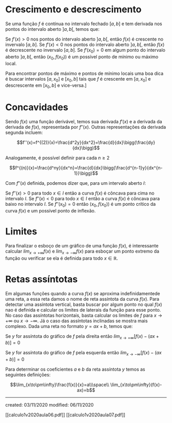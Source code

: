 # Crescimento e descrescimento
Se uma função $f$ é contínua no intervalo fechado $[a,b]$ e tem derivada nos pontos do intervalo aberto $]a,b[$, temos que:

Se $f'(x)>0$ nos pontos do intervalo aberto $]a,b[$, então $f(x)$ é crescente no invervalo $[a,b]$.
Se $f'(x)<0$ nos pontos do intervalo aberto $]a,b[$, então $f(x)$ é decrescente no invervalo $[a,b]$.
Se $f'(x_0)=0$ em algum ponto do intervalo aberto $]a,b[$, então $(x_0,f(x_0))$ é um possível ponto de mínimo ou máximo local.

Para encontrar pontos de máximo e pontos de mínimo locais uma boa dica é buscar intervalos $[a,x_0]$ e $[x_0,b]$ tais que $f$ é crescente em $[a,x_0]$ e descrescente em $[x_0,b]$ e vice-versa.]

# Concavidades
Sendo $f(x)$ uma função derivável, temos sua derivada $f'(x)$ e a derivada da derivada de $f(x)$, representada por $f''(x)$. Outras representações da derivada segunda incluem:

$$f''(x)=f^{(2)}(x)=\frac{d^2y}{dx^2}=\frac{d}{dx}\bigg(\frac{dy}{dx}\bigg)$$

Analogamente, é possível definir para cada $n\geq2$

$$f^{(n)}(x)=\frac{d^ny}{dx^n}=\frac{d}{dx}\bigg(\frac{d^{n-1}y}{dx^{n-1}}\bigg)$$

Com $f''(x)$  definida, podemos dizer que, para um intervalo aberto $I$:

Se $f''(x)>0$ para todo $x\in I$ então a curva $f(x)$ é côncava para cima no intervalo $I$.
Se $f''(x)<0$ para todo $x\in I$ então a curva $f(x)$ é côncava para baixo no intervalo $I$.
Se $f''(x_0)=0$ então $(x_0,f(x_0))$ é um ponto crítico da curva $f(x)$ e um possível ponto de inflexão.

# Limites
Para finalizar o esboço de um gráfico de uma função $f(x)$, é interessante calcular $lim_{x\to+\infty}f(x)$ e $lim_{x\to-\infty}f(x)$ para esboçar um ponto extremo da função ou verificar se ela é definida para todo $x\in\mathbb{R}$.

# Retas assíntotas
Em algumas funções quando a curva $f(x)$ se aproxima indefinidamentede uma reta, a essa reta damos o nome de reta assíntota da curva $f(x)$.
Para detectar uma assíntota vertical, basta buscar por algum ponto no qual $f(x)$ nao é definida e calcular os limites de laterais da função para esse ponto. No caso das assíntotas horizontais, basta calcular os limites de $f$ para $x\to+\infty$ ou $x\to-\infty$. Já o caso das assíntotas inclinadas se mostra mais complexo. 
Dada uma reta no formato $y=ax+b$, temos que: 

Se $y$ for assíntota do gráfico de $f$ pela direita então $lim_{x\to+\infty}[f(x)-(ax+b)]=0$

Se $y$ for assíntota do gráfico de $f$ pela esquerda então $lim_{x\to-\infty}[f(x)-(ax+b)]=0$

Para determinar os coeficientes $a$ e $b$ da reta assíntota $y$ temos as seguintes definições:

$$\lim_{x\to\pm\infty}\frac{f(x)}{x}=a\\\space\\
\lim_{x\to\pm\infty}(f(x)-ax)=b$$

---

created: 03/11/2020
modified: 06/11/2020

[[calculo1v2020aula06.pdf]]
[[calculo1v2020aula07.pdf]]

